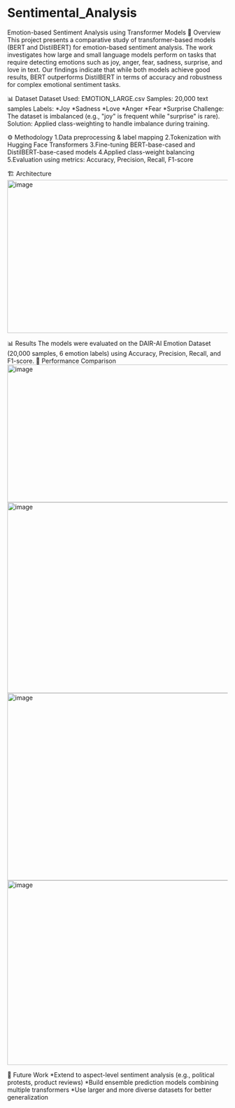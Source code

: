 # Sentimental_Analysis
Emotion-based Sentiment Analysis using Transformer Models
📌 Overview
This project presents a comparative study of transformer-based models (BERT and DistilBERT) for emotion-based sentiment analysis.
The work investigates how large and small language models perform on tasks that require detecting emotions such as joy, anger, fear, sadness, surprise, and love in text.
Our findings indicate that while both models achieve good results, BERT outperforms DistilBERT in terms of accuracy and robustness for complex emotional sentiment tasks.
      
📊 Dataset
Dataset Used: EMOTION_LARGE.csv
Samples: 20,000 text samples
Labels:
*Joy
*Sadness
*Love
*Anger
*Fear
*Surprise
Challenge: The dataset is imbalanced (e.g., "joy" is frequent while "surprise" is rare).
Solution: Applied class-weighting to handle imbalance during training.

⚙️ Methodology
1.Data preprocessing & label mapping
2.Tokenization with Hugging Face Transformers
3.Fine-tuning BERT-base-cased and DistilBERT-base-cased models
4.Applied class-weight balancing
5.Evaluation using metrics: Accuracy, Precision, Recall, F1-score

🏗️ Architecture
<img width="721" height="349" alt="image" src="https://github.com/user-attachments/assets/e98f72c5-ee7b-450d-989f-3cb29001e009" />

📊 Results
The models were evaluated on the DAIR-AI Emotion Dataset (20,000 samples, 6 emotion labels) using Accuracy, Precision, Recall, and F1-score.
🔹 Performance Comparison
<img width="600" height="314" alt="image" src="https://github.com/user-attachments/assets/2e811068-e6fe-495d-b75b-f98da128a9e6" />
<img width="683" height="435" alt="image" src="https://github.com/user-attachments/assets/3de50cea-b357-4314-a69c-1c820455fca7" />
<img width="697" height="427" alt="image" src="https://github.com/user-attachments/assets/a622ce56-b43f-4ead-8e35-77a2283f60aa" />
<img width="709" height="421" alt="image" src="https://github.com/user-attachments/assets/b371e0ef-f4a2-4418-9f45-bfc133f487df" />

🔮 Future Work
*Extend to aspect-level sentiment analysis (e.g., political protests, product reviews)
*Build ensemble prediction models combining multiple transformers
*Use larger and more diverse datasets for better generalization
